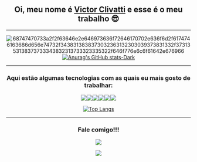 <div align="center">

## Oi, meu nome é <a href="https://victorclvtt.github.io/site_curriculo_novo/">Victor Clivatti</a> e esse é o meu trabalho 😎

---
![68747470733a2f2f63646e2e646973636f72646170702e636f6d2f6174746163686d656e74732f3438313838373032363132303039373831332f3731353138373733343832313733323335322f646f776e6c6f61642e676966](https://github.com/VictorClvtt/VictorClvtt/assets/117422342/f3cf3422-5337-40b2-951c-ed3504cda8a5)
[![Anurag's GitHub stats-Dark](https://github-readme-stats.vercel.app/api?username=VictorClvtt&show_icons=true&theme=tokyonight)](https://github.com/anuraghazra/github-readme-stats#gh-dark-mode-only)

---

### Aqui estão algumas tecnologias com as quais eu mais gosto de trabalhar:

[![](https://img.shields.io/badge/C%2B%2B-00599C?style=for-the-badge&logo=c%2B%2B&logoColor=white)]()[![](https://img.shields.io/badge/Python-3776AB?style=for-the-badge&logo=python&logoColor=white)]()[![](https://img.shields.io/badge/HTML5-E34F26?style=for-the-badge&logo=html5&logoColor=white)]()[![](https://img.shields.io/badge/CSS3-1572B6?style=for-the-badge&logo=css3&logoColor=white)]()[![](https://img.shields.io/badge/MySQL-00000F?style=for-the-badge&logo=mysql&logoColor=white)]()[![](https://img.shields.io/badge/Microsoft_Excel-217346?style=for-the-badge&logo=microsoft-excel&logoColor=white)]()

[![Top Langs](https://github-readme-stats.vercel.app/api/top-langs/?username=VictorClvtt&layout=compact&theme=tokyonight)](https://github.com/anuraghazra/github-readme-stats)

---

### Fale comigo!!!

[![](https://img.shields.io/badge/LinkedIn-0077B5?style=for-the-badge&logo=linkedin&logoColor=white)](https://www.linkedin.com/in/victor-clivatti/)
  
[![](https://img.shields.io/badge/Email-0078D4?style=for-the-badge&logo=microsoft-outlook&logoColor=white)](mailto:joaoclivatti@hotmail.com)

</div>
